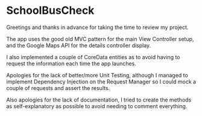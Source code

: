 # SchoolBusCheck

Greetings and thanks in advance for taking the time to review my project.

The app uses the good old MVC pattern for the main View Controller setup, and the Google Maps API for the details controller display.

I also implemented a couple of CoreData entities as to avoid having to request the information each time the app launches.

Apologies for the lack of better/more Unit Testing, although I managed to implement Dependency Injection on the Request Manager 
so I could mock a couple of requests and assert the results.

Also apologies for the lack of documentation, I tried to create the methods as self-explanatory as possible to avoid needing to comment
everything.
